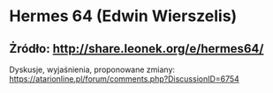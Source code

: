 # Hermes 64 (Edwin Wierszelis)

## Żródło: http://share.leonek.org/e/hermes64/

Dyskusje, wyjaśnienia, proponowane zmiany: https://atarionline.pl/forum/comments.php?DiscussionID=6754
